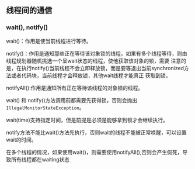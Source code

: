 ## 线程间的通信


### wait(), notify()

wait()：作用是使当前线程进行等待。

notify()：作用是通知那些正在等待该对象锁的线程，如果有多个线程等待，则由线程规划器随机挑选一个呈wait状态的线程，使他获取该对象的锁，需要
注意的是，在执行notify()当前线程不会立即释放锁，而是要等退出当前synchronized方法或者代码块，当前线程才会释放锁，其他wait线程才能真正
获取到锁。

notifyAll():作用是通知所有正在等待该线程的对象锁的线程。

wait() 和 notify()方法调用前都需要先获得锁，否则会抛出`IllegalMonitorStateException`。

wait(time)支持指定时间，但是前提是必须是能够拿到锁才会继续执行。

notify方法不能比wait()方法先执行，否则wait的线程不能被正常唤醒，可以设置wait的时间。

在多个线程的情况，如果使用wait()，则需要使用notifyAll(),否则会产生假死，导致所有线程都在waiting状态